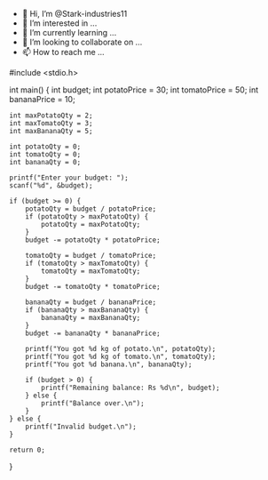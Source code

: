 - 👋 Hi, I’m @Stark-industries11
- 👀 I’m interested in ...
- 🌱 I’m currently learning ...
- 💞️ I’m looking to collaborate on ...
- 📫 How to reach me ...

<!---
Stark-industries11/Stark-industries11 is a ✨ special ✨ repository because its `README.md` (this file) appears on your GitHub profile.
You can click the Preview link to take a look at your changes.
--->

#include <stdio.h>

int main() {
    int budget;
    int potatoPrice = 30;
    int tomatoPrice = 50;
    int bananaPrice = 10;

    int maxPotatoQty = 2;
    int maxTomatoQty = 3;
    int maxBananaQty = 5;

    int potatoQty = 0;
    int tomatoQty = 0;
    int bananaQty = 0;

    printf("Enter your budget: ");
    scanf("%d", &budget);

    if (budget >= 0) {
        potatoQty = budget / potatoPrice;
        if (potatoQty > maxPotatoQty) {
            potatoQty = maxPotatoQty;
        }
        budget -= potatoQty * potatoPrice;

        tomatoQty = budget / tomatoPrice;
        if (tomatoQty > maxTomatoQty) {
            tomatoQty = maxTomatoQty;
        }
        budget -= tomatoQty * tomatoPrice;

        bananaQty = budget / bananaPrice;
        if (bananaQty > maxBananaQty) {
            bananaQty = maxBananaQty;
        }
        budget -= bananaQty * bananaPrice;

        printf("You got %d kg of potato.\n", potatoQty);
        printf("You got %d kg of tomato.\n", tomatoQty);
        printf("You got %d banana.\n", bananaQty);

        if (budget > 0) {
            printf("Remaining balance: Rs %d\n", budget);
        } else {
            printf("Balance over.\n");
        }
    } else {
        printf("Invalid budget.\n");
    }

    return 0;
}
